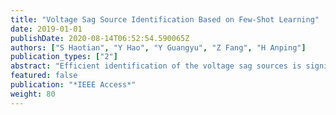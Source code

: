 ```yaml
---
title: "Voltage Sag Source Identification Based on Few-Shot Learning"
date: 2019-01-01
publishDate: 2020-08-14T06:52:54.590065Z
authors: ["S Haotian", "Y Hao", "Y Guangyu", "Z Fang", "H Anping"]
publication_types: ["2"]
abstract: "Efficient identification of the voltage sag sources is significant in the power quality studies. This paper presents a novel method for voltage sag source identification which performs automatic feature extraction and shows a superior performance regardless of the insufficient amount of training samples. In the proposed strategy, the input data are preprocessed and fetched into the feature extractor, which is designed based on the convolutional neural network. Then the weighted k-nearest neighbor classifier generates the identification results. In the training period, the few-shot learning technique is harnessed, and the siamese network is constructed such that the proposed model learns efficiently even with a small number of samples. The proposed scheme is implemented in Python and PyTorch framework. Case studies and comparisons with other methods are carried out on 700 samples of voltage sag events in Jiangsu Province, China. Experimental results show the superiority of the proposed method over other identification methods in the tested cases."
featured: false
publication: "*IEEE Access*"
weight: 80
---
```


